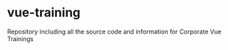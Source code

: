 # vue-training
Repository including all the source code and information for Corporate Vue Trainings
